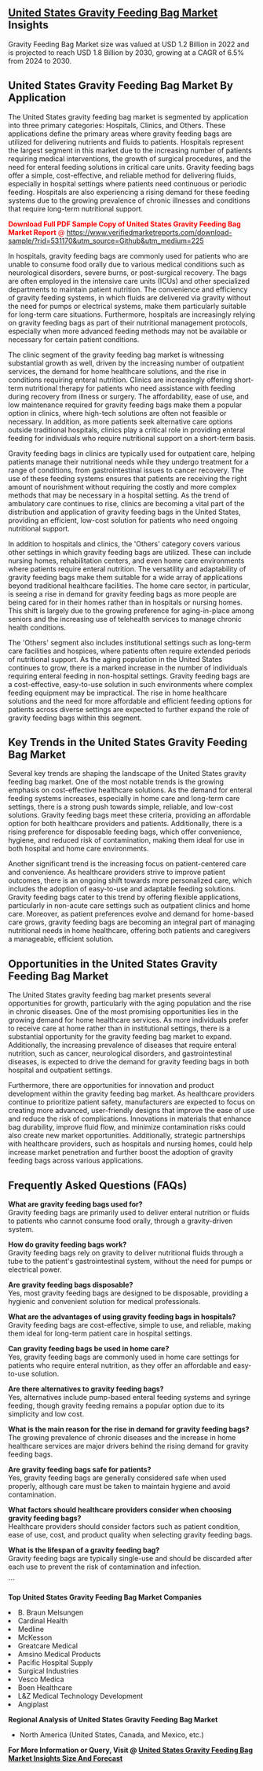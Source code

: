 <h2><a href="https://www.verifiedmarketreports.com/download-sample/?rid=531170&amp;utm_source=Github&amp;utm_medium=225" target="_blank">United States Gravity Feeding Bag Market</a> Insights</h2><p>Gravity Feeding Bag Market size was valued at USD 1.2 Billion in 2022 and is projected to reach USD 1.8 Billion by 2030, growing at a CAGR of 6.5% from 2024 to 2030.</p><p> <h2>United States Gravity Feeding Bag Market By Application</h2> <p>The United States gravity feeding bag market is segmented by application into three primary categories: Hospitals, Clinics, and Others. These applications define the primary areas where gravity feeding bags are utilized for delivering nutrients and fluids to patients. Hospitals represent the largest segment in this market due to the increasing number of patients requiring medical interventions, the growth of surgical procedures, and the need for enteral feeding solutions in critical care units. Gravity feeding bags offer a simple, cost-effective, and reliable method for delivering fluids, especially in hospital settings where patients need continuous or periodic feeding. Hospitals are also experiencing a rising demand for these feeding systems due to the growing prevalence of chronic illnesses and conditions that require long-term nutritional support. <p><span class=""><span style="color: #ff0000;"><strong>Download Full PDF Sample Copy of United States Gravity Feeding Bag Market Report</strong> @ </span><a href="https://www.verifiedmarketreports.com/download-sample/?rid=531170&amp;utm_source=Github&amp;utm_medium=225" target="_blank">https://www.verifiedmarketreports.com/download-sample/?rid=531170&amp;utm_source=Github&amp;utm_medium=225</a></span></p> <p>In hospitals, gravity feeding bags are commonly used for patients who are unable to consume food orally due to various medical conditions such as neurological disorders, severe burns, or post-surgical recovery. The bags are often employed in the intensive care units (ICUs) and other specialized departments to maintain patient nutrition. The convenience and efficiency of gravity feeding systems, in which fluids are delivered via gravity without the need for pumps or electrical systems, make them particularly suitable for long-term care situations. Furthermore, hospitals are increasingly relying on gravity feeding bags as part of their nutritional management protocols, especially when more advanced feeding methods may not be available or necessary for certain patient conditions.</p> <p>The clinic segment of the gravity feeding bag market is witnessing substantial growth as well, driven by the increasing number of outpatient services, the demand for home healthcare solutions, and the rise in conditions requiring enteral nutrition. Clinics are increasingly offering short-term nutritional therapy for patients who need assistance with feeding during recovery from illness or surgery. The affordability, ease of use, and low maintenance required for gravity feeding bags make them a popular option in clinics, where high-tech solutions are often not feasible or necessary. In addition, as more patients seek alternative care options outside traditional hospitals, clinics play a critical role in providing enteral feeding for individuals who require nutritional support on a short-term basis.</p> <p>Gravity feeding bags in clinics are typically used for outpatient care, helping patients manage their nutritional needs while they undergo treatment for a range of conditions, from gastrointestinal issues to cancer recovery. The use of these feeding systems ensures that patients are receiving the right amount of nourishment without requiring the costly and more complex methods that may be necessary in a hospital setting. As the trend of ambulatory care continues to rise, clinics are becoming a vital part of the distribution and application of gravity feeding bags in the United States, providing an efficient, low-cost solution for patients who need ongoing nutritional support.</p> <p>In addition to hospitals and clinics, the 'Others' category covers various other settings in which gravity feeding bags are utilized. These can include nursing homes, rehabilitation centers, and even home care environments where patients require enteral nutrition. The versatility and adaptability of gravity feeding bags make them suitable for a wide array of applications beyond traditional healthcare facilities. The home care sector, in particular, is seeing a rise in demand for gravity feeding bags as more people are being cared for in their homes rather than in hospitals or nursing homes. This shift is largely due to the growing preference for aging-in-place among seniors and the increasing use of telehealth services to manage chronic health conditions.</p> <p>The 'Others' segment also includes institutional settings such as long-term care facilities and hospices, where patients often require extended periods of nutritional support. As the aging population in the United States continues to grow, there is a marked increase in the number of individuals requiring enteral feeding in non-hospital settings. Gravity feeding bags are a cost-effective, easy-to-use solution in such environments where complex feeding equipment may be impractical. The rise in home healthcare solutions and the need for more affordable and efficient feeding options for patients across diverse settings are expected to further expand the role of gravity feeding bags within this segment.</p> <h2>Key Trends in the United States Gravity Feeding Bag Market</h2> <p>Several key trends are shaping the landscape of the United States gravity feeding bag market. One of the most notable trends is the growing emphasis on cost-effective healthcare solutions. As the demand for enteral feeding systems increases, especially in home care and long-term care settings, there is a strong push towards simple, reliable, and low-cost solutions. Gravity feeding bags meet these criteria, providing an affordable option for both healthcare providers and patients. Additionally, there is a rising preference for disposable feeding bags, which offer convenience, hygiene, and reduced risk of contamination, making them ideal for use in both hospital and home care environments.</p> <p>Another significant trend is the increasing focus on patient-centered care and convenience. As healthcare providers strive to improve patient outcomes, there is an ongoing shift towards more personalized care, which includes the adoption of easy-to-use and adaptable feeding solutions. Gravity feeding bags cater to this trend by offering flexible applications, particularly in non-acute care settings such as outpatient clinics and home care. Moreover, as patient preferences evolve and demand for home-based care grows, gravity feeding bags are becoming an integral part of managing nutritional needs in home healthcare, offering both patients and caregivers a manageable, efficient solution.</p> <h2>Opportunities in the United States Gravity Feeding Bag Market</h2> <p>The United States gravity feeding bag market presents several opportunities for growth, particularly with the aging population and the rise in chronic diseases. One of the most promising opportunities lies in the growing demand for home healthcare services. As more individuals prefer to receive care at home rather than in institutional settings, there is a substantial opportunity for the gravity feeding bag market to expand. Additionally, the increasing prevalence of diseases that require enteral nutrition, such as cancer, neurological disorders, and gastrointestinal diseases, is expected to drive the demand for gravity feeding bags in both hospital and outpatient settings.</p> <p>Furthermore, there are opportunities for innovation and product development within the gravity feeding bag market. As healthcare providers continue to prioritize patient safety, manufacturers are expected to focus on creating more advanced, user-friendly designs that improve the ease of use and reduce the risk of complications. Innovations in materials that enhance bag durability, improve fluid flow, and minimize contamination risks could also create new market opportunities. Additionally, strategic partnerships with healthcare providers, such as hospitals and nursing homes, could help increase market penetration and further boost the adoption of gravity feeding bags across various applications.</p> <h2>Frequently Asked Questions (FAQs)</h2> <p><strong>What are gravity feeding bags used for?</strong><br>Gravity feeding bags are primarily used to deliver enteral nutrition or fluids to patients who cannot consume food orally, through a gravity-driven system.</p> <p><strong>How do gravity feeding bags work?</strong><br>Gravity feeding bags rely on gravity to deliver nutritional fluids through a tube to the patient's gastrointestinal system, without the need for pumps or electrical power.</p> <p><strong>Are gravity feeding bags disposable?</strong><br>Yes, most gravity feeding bags are designed to be disposable, providing a hygienic and convenient solution for medical professionals.</p> <p><strong>What are the advantages of using gravity feeding bags in hospitals?</strong><br>Gravity feeding bags are cost-effective, simple to use, and reliable, making them ideal for long-term patient care in hospital settings.</p> <p><strong>Can gravity feeding bags be used in home care?</strong><br>Yes, gravity feeding bags are commonly used in home care settings for patients who require enteral nutrition, as they offer an affordable and easy-to-use solution.</p> <p><strong>Are there alternatives to gravity feeding bags?</strong><br>Yes, alternatives include pump-based enteral feeding systems and syringe feeding, though gravity feeding remains a popular option due to its simplicity and low cost.</p> <p><strong>What is the main reason for the rise in demand for gravity feeding bags?</strong><br>The growing prevalence of chronic diseases and the increase in home healthcare services are major drivers behind the rising demand for gravity feeding bags.</p> <p><strong>Are gravity feeding bags safe for patients?</strong><br>Yes, gravity feeding bags are generally considered safe when used properly, although care must be taken to maintain hygiene and avoid contamination.</p> <p><strong>What factors should healthcare providers consider when choosing gravity feeding bags?</strong><br>Healthcare providers should consider factors such as patient condition, ease of use, cost, and product quality when selecting gravity feeding bags.</p> <p><strong>What is the lifespan of a gravity feeding bag?</strong><br>Gravity feeding bags are typically single-use and should be discarded after each use to prevent the risk of contamination and infection.</p> ```</p><p><strong>Top United States Gravity Feeding Bag Market Companies</strong></p><div data-test-id=""><p><li>B. Braun Melsungen</li><li> Cardinal Health</li><li> Medline</li><li> McKesson</li><li> Greatcare Medical</li><li> Amsino Medical Products</li><li> Pacific Hospital Supply</li><li> Surgical Industries</li><li> Vesco Medica</li><li> Boen Healthcare</li><li> L&Z Medical Technology Development</li><li> Angiplast</li></p><div><strong>Regional Analysis of&nbsp;United States Gravity Feeding Bag Market</strong></div><ul><li dir="ltr"><p dir="ltr">North America&nbsp;(United States, Canada, and Mexico, etc.)</p></li></ul><p><strong>For More Information or Query, Visit @&nbsp;</strong><strong><a href="https://www.verifiedmarketreports.com/product/gravity-feeding-bag-market/?utm_source=Github&amp;utm_medium=225" target="_blank">United States Gravity Feeding Bag Market Insights Size And Forecast</a></strong></p></div>
